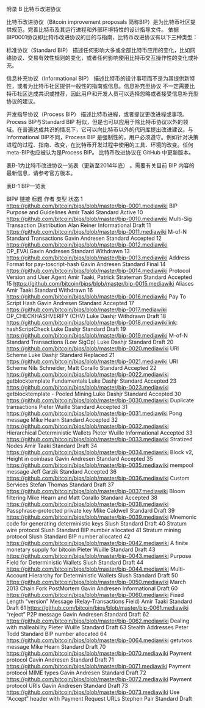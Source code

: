 附录 B 比特币改进协议


比特币改进协议（Bitcoin improvement proposals 简称BIP）是为比特币社区提供规范，完善比特币及其运行进程和外部环境特性的设计指导文件。
依据 BIP0001协议即比特币改进协议的目的与指南，比特币改进协议有以下三种类型：

标准协议（Standard BIP）
描述任何影响大多或全部比特币应用的变化，比如网络协议、交易有效性规则的变化，或者任何影响使用比特币交互操作性的变化或补充。

信息补充协议（Informational BIP）
描述比特币的设计事项而不是为其提供新特性，或者为比特币社区提供一般性的指南或信息。信息补充型协议 不一定需要比特币社区达成共识或推荐，因此用户和开发人员可以选择忽略或者接受信息补充型协议的建议。

开发指导协议（Process BIP）
描述比特币进程，或者提议更改进程或事项。Process BIP与Standard BIP 相似，但是也可以应用于除比特币协议以外的领域。在普遍达成共识的情况下，它可以向比特币以外的代码库提出改进建议。与Informational BIP不同，Process BIP 是强制性的，用户必须遵守。例如针对决策进程的过程、指南、改变，在比特币开发过程中使用的工具、环境的改变。任何meta-BIP也应被认为是Process BIP。
比特币改进协议在 GitHub 中更新版本。

表B-1为比特币改进协议一览表（更新至2014年底） 。需要有关目前 BIP 内容的最新信息，请参考官方版本。

表B-1 BIP一览表

BIP# 链接 标题 作者 类型 状态
1 https://github.com/bitcoin/bips/blob/master/bip-0001.mediawiki BIP Purpose and Guidelines Amir Taaki Standard Active
10 https://github.com/bitcoin/bips/blob/master/bip-0010.mediawiki Multi-Sig Transaction Distribution Alan Reiner Informational Draft 
11 https://github.com/bitcoin/bips/blob/master/bip-0011.mediawiki M-of-N Standard Transactions Gavin Andresen Standard Accepted 
12 https://github.com/bitcoin/bips/blob/master/bip-0012.mediawiki OP_EVALGavin Andresen Standard Withdrawn
13 https://github.com/bitcoin/bips/blob/master/bip-0013.mediawiki Address Format for pay-toscript-hash Gavin Andresen Standard Final
14 https://github.com/bitcoin/bips/blob/master/bip-0014.mediawiki Protocol Version and User Agent Amir Taaki, Patrick Strateman Standard Accepted
15 https://github.com/bitcoin/bips/blob/master/bip-0015.mediawiki Aliases Amir Taaki Standard Withdrawn
16 https://github.com/bitcoin/bips/blob/master/bip-0016.mediawiki Pay To Script Hash Gavin Andresen Standard Accepted
17 https://github.com/bitcoin/bips/blob/master/bip-0017.mediawiki OP_CHECKHASHVERIFY (CHV) Luke Dashjr Withdrawn Draft
18 https://github.com/bitcoin/bips/blob/master/bip-0018.mediawikilink: hashScriptCheck Luke Dashjr Standard Draft
19 https://github.com/bitcoin/bips/blob/master/bip-0019.mediawiki M-of-N Standard Transactions (Low SigOp) Luke Dashjr Standard Draft
20 https://github.com/bitcoin/bips/blob/master/bip-0020.mediawiki URI Scheme Luke Dashjr Standard Replaced
21 https://github.com/bitcoin/bips/blob/master/bip-0021.mediawiki URI Scheme Nils Schneider, Matt Corallo Standard Accepted
22 https://github.com/bitcoin/bips/blob/master/bip-0022.mediawiki getblocktemplate Fundamentals Luke Dashjr Standard Accepted
23 https://github.com/bitcoin/bips/blob/master/bip-0023.mediawiki getblocktemplate - Pooled Mining Luke Dashjr Standard Accepted
30 https://github.com/bitcoin/bips/blob/master/bip-0030.mediawiki Duplicate transactions Pieter Wuille Standard Accepted
31 https://github.com/bitcoin/bips/blob/master/bip-0031.mediawiki Pong message Mike Hearn Standard Accepted
32 https://github.com/bitcoin/bips/blob/master/bip-0032.mediawiki Hierarchical Deterministic Wallets Pieter Wuille Informational Accepted
33 https://github.com/bitcoin/bips/blob/master/bip-0033.mediawiki Stratized Nodes Amir Taaki Standard Draft
34 https://github.com/bitcoin/bips/blob/master/bip-0034.mediawiki Block v2, Height in coinbase Gavin Andresen Standard Accepted
35 https://github.com/bitcoin/bips/blob/master/bip-0035.mediawiki mempool message Jeff Garzik Standard Accepted
36 https://github.com/bitcoin/bips/blob/master/bip-0036.mediawiki Custom Services Stefan Thomas Standard Draft
37 https://github.com/bitcoin/bips/blob/master/bip-0037.mediawiki Bloom filtering Mike Hearn and Matt Corallo Standard Accepted
38 https://github.com/bitcoin/bips/blob/master/bip-0038.mediawiki Passphrase-protected private key Mike Caldwell Standard Draft
39 https://github.com/bitcoin/bips/blob/master/bip-0039.mediawiki Mnemonic code for generating deterministic keys Slush Standard Draft
40 Stratum wire protocol Slush Standard BIP number allocated
41 Stratum mining protocol Slush Standard BIP number allocated
42 https://github.com/bitcoin/bips/blob/master/bip-0042.mediawiki A finite monetary supply for bitcoin Pieter Wuille Standard Draft
43 https://github.com/bitcoin/bips/blob/master/bip-0043.mediawiki Purpose Field for Deterministic Wallets Slush Standard Draft
44 https://github.com/bitcoin/bips/blob/master/bip-0044.mediawiki Multi-Account Hierarchy for Deterministic Wallets Slush Standard Draft
50 https://github.com/bitcoin/bips/blob/master/bip-0050.mediawiki March 2013 Chain Fork PostMortem Gavin Andresen Informational Draft
60 https://github.com/bitcoin/bips/blob/master/bip-0060.mediawiki Fixed Length “version” Message (Relay-Transactions Field) Amir Taaki Standard Draft
61 https://github.com/bitcoin/bips/blob/master/bip-0061.mediawiki “reject” P2P message Gavin Andresen Standard Draft
62 https://github.com/bitcoin/bips/blob/master/bip-0062.mediawiki Dealing with malleability Pieter Wuille Standard Draft
63 Stealth Addresses Peter Todd Standard BIP number allocated
64 https://github.com/bitcoin/bips/blob/master/bip-0064.mediawiki getutxos message Mike Hearn Standard Draft
70 https://github.com/bitcoin/bips/blob/master/bip-0070.mediawiki Payment protocol Gavin Andresen Standard Draft
71 https://github.com/bitcoin/bips/blob/master/bip-0071.mediawiki Payment protocol MIME types Gavin Andresen Standard Draft
72 https://github.com/bitcoin/bips/blob/master/bip-0072.mediawiki Payment protocol URIs Gavin Andresen Standard Draft
73 https://github.com/bitcoin/bips/blob/master/bip-0073.mediawiki Use “Accept” header with Payment Request URLs Stephen Pair Standard Draft

